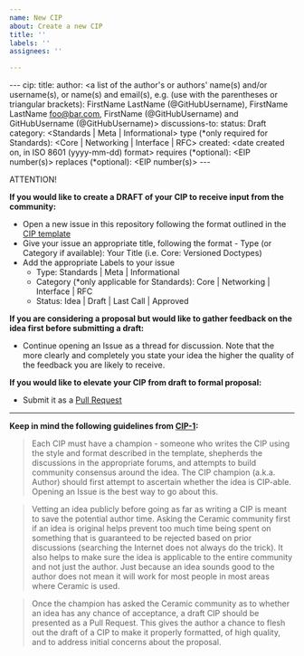 ```yaml
---
name: New CIP
about: Create a new CIP
title: ''
labels: ''
assignees: ''

---
```


<remove> ---
cip: <to be assigned>
title: <CIP title>
author: <a list of the author's or authors' name(s) and/or username(s), or name(s) and email(s), e.g. (use with the parentheses or triangular brackets): FirstName LastName (@GitHubUsername), FirstName LastName <foo@bar.com>, FirstName (@GitHubUsername) and GitHubUsername (@GitHubUsername)>
discussions-to: <URL of the github issue for this CIP>
status: Draft
category: <Standards | Meta | Informational>
type (*only required for Standards): <Core | Networking | Interface | RFC>
created: <date created on, in ISO 8601 (yyyy-mm-dd) format>
requires (*optional): <EIP number(s)>
replaces (*optional): <EIP number(s)>
<remove> ---

ATTENTION! 

**If you would like to create a DRAFT of your CIP to receive input from the community:**

- Open a new issue in this repository following the format outlined in the [CIP template](https://github.com/ceramicnetwork/CIP/blob/master/.github/ISSUE_TEMPLATE/cip-template.md)
- Give your issue an appropriate title, following the format - Type (or Category if available): Your Title (i.e. Core: Versioned Doctypes)
- Add the appropriate Labels to your issue
  - Type: Standards | Meta | Informational
  - Category (*only applicable for Standards): Core | Networking | Interface | RFC
  - Status: Idea | Draft | Last Call | Approved

**If you are considering a proposal but would like to gather feedback on the idea first before submitting a draft:**
- Continue opening an Issue as a thread for discussion. Note that the more clearly and completely you state your idea the higher the quality of the feedback you are likely to receive.

**If you would like to elevate your CIP from draft to formal proposal:**
- Submit it as a [Pull Request](https://github.com/ceramicnetwork/CIP/pulls)

---

**Keep in mind the following guidelines from [CIP-1]():**

> Each CIP must have a champion - someone who writes the CIP using the style and format described in the template, shepherds the discussions in the appropriate forums, and attempts to build community consensus around the idea. The CIP champion (a.k.a. Author) should first attempt to ascertain whether the idea is CIP-able. Opening an Issue is the best way to go about this.

> Vetting an idea publicly before going as far as writing a CIP is meant to save the potential author time. Asking the Ceramic community first if an idea is original helps prevent too much time being spent on something that is guaranteed to be rejected based on prior discussions (searching the Internet does not always do the trick). It also helps to make sure the idea is applicable to the entire community and not just the author. Just because an idea sounds good to the author does not mean it will work for most people in most areas where Ceramic is used.

> Once the champion has asked the Ceramic community as to whether an idea has any chance of acceptance, a draft CIP should be presented as a Pull Request. This gives the author a chance to flesh out the draft of a CIP to make it properly formatted, of high quality, and to address initial concerns about the proposal.

